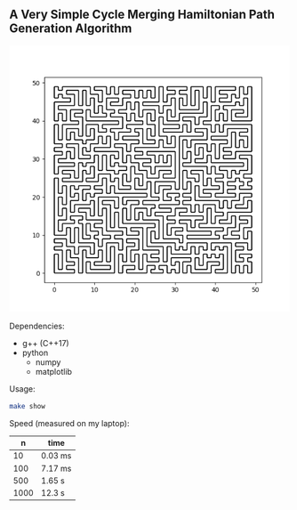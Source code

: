 ## A Very Simple Cycle Merging Hamiltonian Path Generation Algorithm

![](50x50.png)

Dependencies:

- g++ (C++17)
- python
  - numpy
  - matplotlib

Usage:
```bash
make show
```

Speed (measured on my laptop):

| n | time |
|- | - |
| 10 | 0.03 ms |
| 100 | 7.17 ms |
| 500 | 1.65 s |
| 1000 | 12.3 s |
